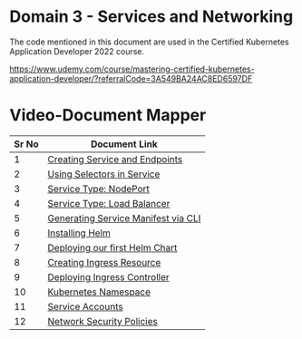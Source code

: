 # Domain 3 - Services and Networking

The code mentioned in this document are used in the Certified Kubernetes Application Developer 2022 course.

https://www.udemy.com/course/mastering-certified-kubernetes-application-developer/?referralCode=3A549BA24AC8ED6597DF

# Video-Document Mapper

| Sr No | Document Link |
| ------ | ------ |
| 1 | [Creating Service and Endpoints][PlDa] |
| 2 | [Using Selectors in Service][PlDb] |
| 3 | [Service Type: NodePort][PlDc] |
| 4 | [Service Type: Load Balancer][PlDd]
| 5 | [Generating Service Manifest via CLI][PlDe]
| 6 | [Installing Helm][PlDf] |
| 7 | [Deploying our first Helm Chart][PlDg] |
| 8 | [Creating Ingress Resource][PlDh] |
| 9 | [Deploying  Ingress Controller][PlDi] |
| 10 | [Kubernetes Namespace][PlDj] |
| 11 | [Service Accounts][PlDk] |
| 12 | [Network Security Policies][PlDl] |


[PlDa]: <https://github.com/zealvora/certified-kubernetes-administrator/blob/master/Domain%203%20-%20Services%20and%20Networking/serviceandendpoints.md>
[PlDb]: <https://github.com/zealvora/certified-kubernetes-administrator/blob/master/Domain%203%20-%20Services%20and%20Networking/service-selector.md>
[PlDc]: <https://github.com/zealvora/certified-kubernetes-administrator/blob/master/Domain%203%20-%20Services%20and%20Networking/nodeport.md>
[PlDd]: <https://github.com/zealvora/certified-kubernetes-administrator/blob/master/Domain%203%20-%20Services%20and%20Networking/loadbalancer.md>
[PlDe]: <https://github.com/zealvora/certified-kubernetes-administrator/blob/master/Domain%203%20-%20Services%20and%20Networking/service-manifest-cli.md>
[PlDf]: <https://github.com/zealvora/certified-kubernetes-administrator/blob/master/Domain%203%20-%20Services%20and%20Networking/install-helm.md>      
[PlDg]: <https://github.com/zealvora/certified-kubernetes-administrator/blob/master/Domain%203%20-%20Services%20and%20Networking/first-helm-chart.md>
[PlDh]: <https://github.com/zealvora/certified-kubernetes-administrator/blob/master/Domain%203%20-%20Services%20and%20Networking/ingress.md>
[PlDi]: <https://github.com/zealvora/certified-kubernetes-administrator/blob/master/Domain%203%20-%20Services%20and%20Networking/deploy-ingress-controller.md>
[PlDj]: <https://github.com/zealvora/certified-kubernetes-administrator/blob/master/Domain%203%20-%20Services%20and%20Networking/namespace.md>
[PlDk]: <https://github.com/zealvora/certified-kubernetes-administrator/blob/master/Domain%203%20-%20Services%20and%20Networking/service-account.md>
[PlDl]: <https://github.com/zealvora/certified-kubernetes-administrator/blob/master/Domain%203%20-%20Services%20and%20Networking/nsp-deny-pod.yaml>
